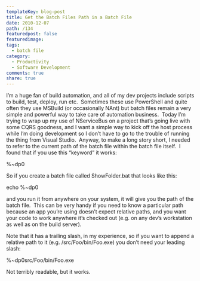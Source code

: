 ```yaml
---
templateKey: blog-post
title: Get the Batch Files Path in a Batch File
date: 2010-12-07
path: /134
featuredpost: false
featuredimage:
tags:
  - batch file
category:
  - Productivity
  - Software Development
comments: true
share: true
---
```


I’m a huge fan of build automation, and all of my dev projects include scripts to build, test, deploy, run etc.  Sometimes these use PowerShell and quite often they use MSBuild (or occasionally NAnt) but batch files remain a very simple and powerful way to take care of automation business.  Today I’m trying to wrap up my use of NServiceBus on a project that’s going live with some CQRS goodness, and I want a simple way to kick off the host process while I’m doing development so I don’t have to go to the trouble of running the thing from Visual Studio.  Anyway, to make a long story short, I needed to refer to the current path of the batch file within the batch file itself.  I found that if you use this “keyword” it works:

%~dp0

So if you create a batch file called ShowFolder.bat that looks like this:

echo %~dp0

and you run it from anywhere on your system, it will give you the path of the batch file.  This can be very handy if you need to know a particular path because an app you’re using doesn’t expect relative paths, and you want your code to work anywhere it’s checked out (e.g. on any dev’s workstation as well as on the build server).

Note that it has a trailing slash, in my experience, so if you want to append a relative path to it (e.g. /src/Foo/bin/Foo.exe) you don’t need your leading slash:

%~dp0src/Foo/bin/Foo.exe

Not terribly readable, but it works.
